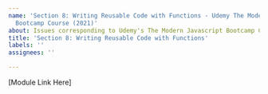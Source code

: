 ```yaml
---
name: 'Section 8: Writing Reusable Code with Functions - Udemy The Modern Javascript
  Bootcamp Course (2021)'
about: Issues corresponding to Udemy's The Modern Javascript Bootcamp Course (2021)
title: 'Section 8: Writing Reusable Code with Functions'
labels: ''
assignees: ''

---
```


[Module Link Here]
